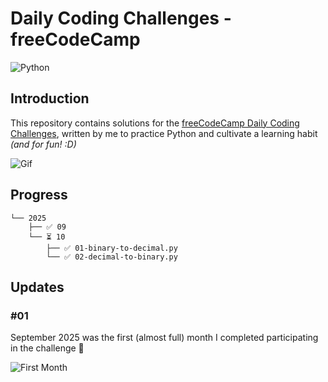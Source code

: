 # Daily Coding Challenges - freeCodeCamp

![Python](https://img.shields.io/badge/Python-FFD43B?style=for-the-badge&logo=python&logoColor=blue)

## Introduction

This repository contains solutions for the [freeCodeCamp Daily Coding Challenges](https://www.freecodecamp.org/learn/daily-coding-challenge/archive), written by me to practice Python and cultivate a learning habit *(and for fun! :D)*

![Gif](https://giffiles.alphacoders.com/297/2970.gif)

## Progress

```
└── 2025
    ├── ✅ 09
    └── ⏳ 10
        ├── ✅ 01-binary-to-decimal.py
        └── ✅ 02-decimal-to-binary.py
```

## Updates

### #01

September 2025 was the first (almost full) month I completed participating in the challenge 🎉

![First Month](https://i.imgur.com/QGYw4Mz.png)
